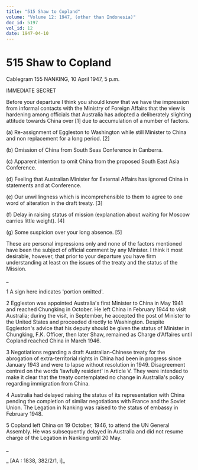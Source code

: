 ```yaml
---
title: "515 Shaw to Copland"
volume: "Volume 12: 1947, (other than Indonesia)"
doc_id: 5197
vol_id: 12
date: 1947-04-10
---
```


# 515 Shaw to Copland

Cablegram 155 NANKING, 10 April 1947, 5 p.m.

IMMEDIATE SECRET

Before your departure I think you should know that we have the impression from informal contacts with the Ministry of Foreign Affairs that the view is hardening among officials that Australia has adopted a deliberately slighting attitude towards China over [1] due to accumulation of a number of factors.

(a) Re-assignment of Eggleston to Washington while still Minister to China and non replacement for a long period. [2]

(b) Omission of China from South Seas Conference in Canberra.

(c) Apparent intention to omit China from the proposed South East Asia Conference.

(d) Feeling that Australian Minister for External Affairs has ignored China in statements and at Conference.

(e) Our unwillingness which is incomprehensible to them to agree to one word of alteration in the draft treaty. [3]

(f) Delay in raising status of mission (explanation about waiting for Moscow carries little weight). [4]

(g) Some suspicion over your long absence. [5]

These are personal impressions only and none of the factors mentioned have been the subject of official comment by any Minister. I think it most desirable, however, that prior to your departure you have firm understanding at least on the issues of the treaty and the status of the Mission.

_

1 A sign here indicates 'portion omitted'.

2 Eggleston was appointed Australia's first Minister to China in May 1941 and reached Chungking in October. He left China in February 1944 to visit Australia; during the visit, in September, he accepted the post of Minister to the United States and proceeded directly to Washington. Despite Eggleston's advice that his deputy should be given the status of Minister in Chungking, F.K. Officer, then later Shaw, remained as Charge d'Affaires until Copland reached China in March 1946.

3 Negotiations regarding a draft Australian-Chinese treaty for the abrogation of extra-territorial rights in China had been in progress since January 1943 and were to lapse without resolution in 1949. Disagreement centred on the words 'lawfully resident' in Article V. They were intended to make it clear that the treaty contemplated no change in Australia's policy regarding immigration from China.

4 Australia had delayed raising the status of its representation with China pending the completion of similar negotiations with France and the Soviet Union. The Legation in Nanking was raised to the status of embassy in February 1948.

5 Copland left China on 19 October, 1946, to attend the UN General Assembly. He was subsequently delayed in Australia and did not resume charge of the Legation in Nanking until 20 May.

_

_ [AA : 1838, 382/2/1, i]_
